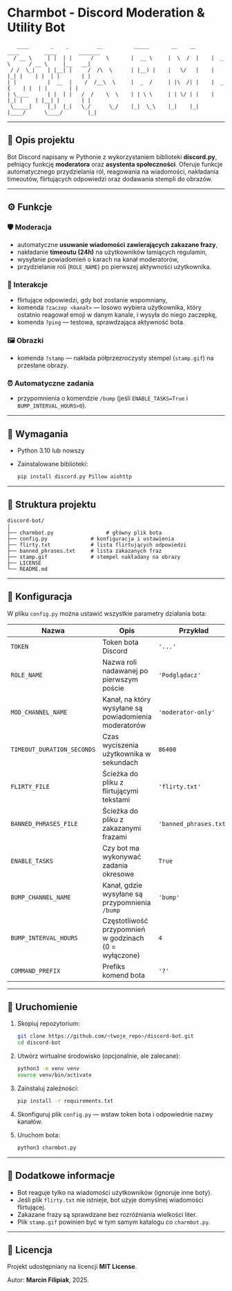 # Charmbot - Discord Moderation & Utility Bot

```
   ____       _    _         __          _____       __    __      ____        ____       _______    
  / __ \     | |  | |      /    \       |  __ \     |  \  /  |    |  _ \      / __ \     |__   __|   
 / /  \_|    | |__| |     /  /\  \      | |__) |    |   \/   |    | |_| |    | |  | |       | |      
| |          |  __  |    /  /__\  \     |  _  /     | |\  /| |    |  _  {    | |  | |       | |      
| \____      | |  | |   /  /    \  \    | | \ \     | | \/ | |    | |_| |    | |__| |       | |      
 \_____|     |_|  |_|   \_/      \_/    |_|  \_\    |_|    |_|    |____/      \____/        |_|       

```

---

## 📘 Opis projektu

Bot Discord napisany w Pythonie z wykorzystaniem biblioteki **discord.py**, pełniący funkcję **moderatora** oraz **asystenta społeczności**.
Oferuje funkcje automatycznego przydzielania ról, reagowania na wiadomości, nakładania timeoutów, flirtujących odpowiedzi oraz dodawania stempli do obrazów.

---

## ⚙️ Funkcje

### 🛡️ Moderacja

* automatyczne **usuwanie wiadomości zawierających zakazane frazy**,
* nakładanie **timeoutu (24h)** na użytkowników łamiących regulamin,
* wysyłanie powiadomień o karach na kanał moderatorów,
* przydzielanie roli (`ROLE_NAME`) po pierwszej aktywności użytkownika.

### 💬 Interakcje

* flirtujące odpowiedzi, gdy bot zostanie wspomniany,
* komenda `?zaczep <kanał>` — losowo wybiera użytkownika, który ostatnio reagował emoji w danym kanale, i wysyła do niego zaczepkę,
* komenda `?ping` — testowa, sprawdzająca aktywność bota.

### 🖼️ Obrazki

* komenda `?stamp` — nakłada półprzezroczysty stempel (`stamp.gif`) na przesłane obrazy.

### ⏰ Automatyczne zadania

* przypomnienia o komendzie `/bump` (jeśli `ENABLE_TASKS=True` i `BUMP_INTERVAL_HOURS>0`).

---

## 🧩 Wymagania

* Python 3.10 lub nowszy
* Zainstalowane biblioteki:

  ```bash
  pip install discord.py Pillow aiohttp
  ```

---

## 📁 Struktura projektu

```
discord-bot/
│
├── charmbot.py                 # główny plik bota
├── config.py              # konfiguracja i ustawienia
├── flirty.txt             # lista flirtujących odpowiedzi
├── banned_phrases.txt     # lista zakazanych fraz
├── stamp.gif              # stempel nakładany na obrazy
├── LICENSE
└── README.md
```

---

## 🔧 Konfiguracja

W pliku `config.py` można ustawić wszystkie parametry działania bota:

| Nazwa                      | Opis                                                  | Przykład               |
| -------------------------- | ----------------------------------------------------- | ---------------------- |
| `TOKEN`                    | Token bota Discord                                    | `'...'`                |
| `ROLE_NAME`                | Nazwa roli nadawanej po pierwszym poście              | `'Podglądacz'`         |
| `MOD_CHANNEL_NAME`         | Kanał, na który wysyłane są powiadomienia moderatorów | `'moderator-only'`     |
| `TIMEOUT_DURATION_SECONDS` | Czas wyciszenia użytkownika w sekundach               | `86400`                |
| `FLIRTY_FILE`              | Ścieżka do pliku z flirtującymi tekstami              | `'flirty.txt'`         |
| `BANNED_PHRASES_FILE`      | Ścieżka do pliku z zakazanymi frazami                 | `'banned_phrases.txt'` |
| `ENABLE_TASKS`             | Czy bot ma wykonywać zadania okresowe                 | `True`                 |
| `BUMP_CHANNEL_NAME`        | Kanał, gdzie wysyłane są przypomnienia `/bump`        | `'bump'`               |
| `BUMP_INTERVAL_HOURS`      | Częstotliwość przypomnień w godzinach (0 = wyłączone) | `4`                    |
| `COMMAND_PREFIX`           | Prefiks komend bota                                   | `'?'`                  |

---

## 🚀 Uruchomienie

1. Skopiuj repozytorium:

   ```bash
   git clone https://github.com/<twoje_repo>/discord-bot.git
   cd discord-bot
   ```

2. Utwórz wirtualne środowisko (opcjonalnie, ale zalecane):

   ```bash
   python3 -m venv venv
   source venv/bin/activate
   ```

3. Zainstaluj zależności:

   ```bash
   pip install -r requirements.txt
   ```

4. Skonfiguruj plik `config.py` — wstaw token bota i odpowiednie nazwy kanałów.

5. Uruchom bota:

   ```bash
   python3 charmbot.py
   ```

---

## 🧠 Dodatkowe informacje

* Bot reaguje tylko na wiadomości użytkowników (ignoruje inne boty).
* Jeśli plik `flirty.txt` nie istnieje, bot użyje domyślnej wiadomości flirtującej.
* Zakazane frazy są sprawdzane bez rozróżniania wielkości liter.
* Plik `stamp.gif` powinien być w tym samym katalogu co `charmbot.py`.

---

## 📜 Licencja

Projekt udostępniany na licencji **MIT License**.

Autor: **Marcin Filipiak**, 2025.
